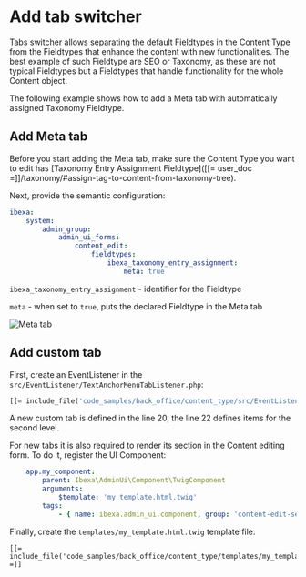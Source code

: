 # Add tab switcher

Tabs switcher allows separating the default Fieldtypes in the Content Type from the Fieldtypes that enhance the content with new functionalities.
The best example of such Fieldtype are SEO or Taxonomy, as these are not typical Fieldtypes but a Fieldtypes that handle functionality for the whole Content object.

The following example shows how to add a Meta tab with automatically assigned Taxonomy Fieldtype.

## Add Meta tab

Before you start adding the Meta tab, make sure the Content Type you want to edit has [Taxonomy Entry Assignment Fieldtype]([[= user_doc =]]/taxonomy/#assign-tag-to-content-from-taxonomy-tree).

Next, provide the semantic configuration:

```yaml
ibexa:
    system:
        admin_group:
            admin_ui_forms:
                content_edit:
                    fieldtypes:
                        ibexa_taxonomy_entry_assignment:
                            meta: true

```

`ibexa_taxonomy_entry_assignment` - identifier for the Fieldtype

`meta` - when set to `true`, puts the declared Fieldtype in the Meta tab

![Meta tab](tab_switcher.png)

## Add custom tab

First, create an EventListener in the `src/EventListener/TextAnchorMenuTabListener.php`:

``` php hl_lines="20 22"
[[= include_file('code_samples/back_office/content_type/src/EventListener/TextAnchorMenuTabListener.php') =]]
```

A new custom tab is defined in the line 20, the line 22 defines items for the second level.

For new tabs it is also required to render its section in the Content editing form. To do it, register the UI Component:

```yaml
    app.my_component:
        parent: Ibexa\AdminUi\Component\TwigComponent
        arguments:
            $template: 'my_template.html.twig'
        tags:
            - { name: ibexa.admin_ui.component, group: 'content-edit-sections' }
```

Finally, create the `templates/my_template.html.twig` template file:

``` html+twig
[[= include_file('code_samples/back_office/content_type/templates/my_template.html.twig') =]]
```
